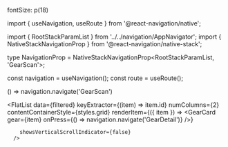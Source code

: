 fontSize: p(18)



import { useNavigation, useRoute } from '@react-navigation/native';

import { RootStackParamList } from '../../navigation/AppNavigator';
import { NativeStackNavigationProp } from '@react-navigation/native-stack';



type NavigationProp = NativeStackNavigationProp<RootStackParamList, 'GearScan'>;




  const navigation = useNavigation<NavigationProp>();
  const route = useRoute();


  () => navigation.navigate('GearScan')


  <FlatList
        data={filtered}
        keyExtractor={(item) => item.id}
        numColumns={2}
        contentContainerStyle={styles.grid}
        renderItem={({ item }) => <GearCard gear={item}
        onPress={() => navigation.navigate('GearDetail')}
        />}
       
        showsVerticalScrollIndicator={false}
      />